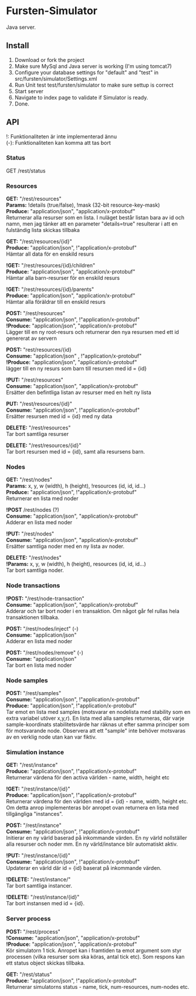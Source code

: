 Fursten-Simulator
=================

Java server.

Install
-------

1. Download or fork the project
2. Make sure MySql and Java server is working (I'm using tomcat7)
3. Configure your database settings for "default" and "test" in src/fursten/simulator/Settings.xml
4. Run Unit test test/fursten/simulator to make sure settup is correct
5. Start server
6. Navigate to index page to validate if Simulator is ready.
7. Done.

API
------------

!: Funktionaliteten är inte implementerad ännu  
(-): Funktionaliteten kan komma att tas bort  

### Status

GET		/rest/status

### Resources

**GET:** "/rest/resources"  
**Params:** !details (true/false), !mask (32-bit resource-key-mask)  
**Produce:** "application/json", "application/x-protobuf"  
Returnerar alla resurser som en lista. I nuläget består listan bara av id och namn, men jag tänker att en parameter "details=true" resulterar i att en fulständig lista skickas tillbaka  

**GET:** "/rest/resources/{id}"  
**Produce:** "application/json", !"application/x-protobuf"    
Hämtar all data för en enskild resurs  

**!GET:** "/rest/resources/{id}/children"  
**Produce:** "application/json", "application/x-protobuf"    
Hämtar alla barn-resurser för en enskild resurs  

**!GET:** "/rest/resources/{id}/parents"  
**Produce:** "application/json", "application/x-protobuf"    
Hämtar alla föräldrar till en enskild resurs

**POST:** "/rest/resources"  
**Consume:** "application/json", !"application/x-protobuf"  
**!Produce:** "application/json", "application/x-protobuf"  
Lägger till en ny root-resurs och returnerar den nya resursen med ett id genererat av servern  

**POST:** "rest/resources/{id}  
**Consume:** "application/json" , !"application/x-protobuf"  
**!Produce:** "application/json", "application/x-protobuf"   
lägger till en ny resurs som barn till resursen med id = {id}  

**!PUT:** "/rest/resources"  
**Consume:** "application/json", "application/x-protobuf"  
Ersätter den befintliga listan av resurser med en helt ny lista  

**PUT:** "/rest/resources/{id}"  
**Consume:** "application/json", !"application/x-protobuf"  
Ersätter resursen med id = {id} med ny data  

**DELETE:** "/rest/resources"  
Tar bort samtliga resurser  

**DELETE:** "/rest/resources/{id}"  
Tar bort resursen med id = {id}, samt alla resursens barn.   

### Nodes  

**GET:** "/rest/nodes"  
**Params:** x, y, w (width), h (height), !resources (id, id, id...)  
**Produce:** "application/json", !"application/x-protobuf"  
Returnerar en lista med noder  

**!POST**	/rest/nodes (?)    
**Consume:** "application/json", "application/x-protobuf"  
Adderar en lista med noder  

**!PUT:** "/rest/nodes"  
**Consume:** "application/json", "application/x-protobuf"  
Ersätter samtliga noder med en ny lista av noder.  

**DELETE:**	"/rest/nodes"  
**!Params:** x, y, w (width), h (height), resources (id, id, id...)    
Tar bort samtliga noder.

### Node transactions

**!POST:** "/rest/node-transaction"  
**Consume:** "application/json", "application/x-protobuf"  
Adderar och tar bort noder i en transaktion. Om något går fel rullas hela transaktionen tillbaka.  

**POST:** "/rest/nodes/inject" (-)  
**Consume:** "application/json"    
Adderar en lista med noder  

**POST:** "/rest/nodes/remove" (-)  
**Consume:** "application/json"    
Tar bort en lista med noder

### Node samples

**POST:** "/rest/samples"  
**Consume:** "application/json", !"application/x-protobuf"  
**Produce:** "application/json", !"application/x-protobuf"  
Tar emot en lista med samples (motsvarar en nodelista med stability som en extra variabel utöver x,y,r). En lista med alla samples returneras, där varje sample-koordinats stabilitetsvärde har räknas ut efter samma principer som för motsvarande node. Observera att ett "sample" inte behöver motsvaras av en verklig node utan kan var fiktiv.

### Simulation instance

**GET:** "/rest/instance"  
**Produce:** "application/json", !"application/x-protobuf"  
Returnerar värdena för den activa världen - name, width, height etc

**!GET:** "/rest/instance/{id}"  
**Produce:** "application/json", !"application/x-protobuf"  
Returnerar värdena för den världen med id = {id} - name, width, height etc. Om detta anrop implementeras bör anropet ovan returnera en lista med tillgängliga "instances".

**POST:**  "/rest/instance"  
**Consume:** "application/json", !"application/x-protobuf"  
Initierar en ny värld baserad på inkommande värden. En ny värld nollställer alla resurser och noder mm. En ny värld/instance blir automatiskt aktiv.

**!PUT:**  "/rest/instance/{id}"  
**Consume:** "application/json", !"application/x-protobuf"  
Updaterar en värld där id = {id} baserat på inkommande värden.

**!DELETE:**  "/rest/instance/"  
Tar bort samtliga instancer.

**!DELETE:**  "/rest/instance/{id}"  
Tar bort instansen med id = {id}.

### Server process

**POST:** "/rest/process"  
**!Consume:** "application/json", "application/x-protobuf"  
**!Produce:** "application/json", "application/x-protobuf"  
Kör simulatorn 1 tick. Anropet kan i framtiden ta emot argument som styr processen (vilka resurser som ska köras, antal tick etc). Som respons kan ett status object skickas tillbaka.

**GET:** "/rest/status"  
**Produce:** "application/json", !"application/x-protobuf"  
Returnerar simulatorns status - name, tick, num-resources, num-nodes etc.
